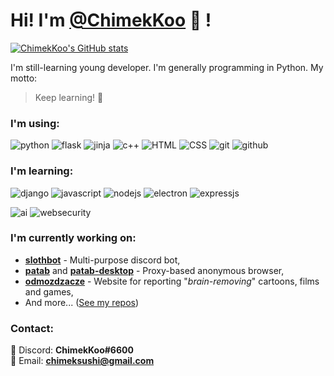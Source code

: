 # Hi! I'm [@ChimekKoo](https://github.com/ChimekKoo) :wave: !

[![ChimekKoo's GitHub stats](https://github-readme-stats.vercel.app/api?username=chimekkoo&show_icons=true&theme=dark)](https://github.com/ChimekKoo)

I'm still-learning young developer. I'm generally programming in Python.
My motto:
> Keep learning! :muscle:

### I'm using:  
![python](https://img.shields.io/badge/-Python-3879b0?logo=python&logoColor=white&style=for-the-badge)
![flask](https://img.shields.io/badge/-Flask-white?logo=flask&logoColor=black&style=for-the-badge)
![jinja](https://img.shields.io/badge/-Jinja-white?logo=jinja&logoColor=black&style=for-the-badge)
![c++](https://img.shields.io/badge/-C%2B%2B-004482?logo=C%2B%2B&logoColor=white&style=for-the-badge)
![HTML](https://img.shields.io/badge/-HTML-f16529?logo=HTML5&logoColor=white&style=for-the-badge)
![CSS](https://img.shields.io/badge/-CSS-1b87c7?logo=CSS3&logoColor=white&style=for-the-badge)
![git](https://img.shields.io/badge/-Git-f05033?logo=git&logoColor=white&style=for-the-badge)
![github](https://img.shields.io/badge/-GitHub-000000?logo=github&logoColor=white&style=for-the-badge)

### I'm learning:  
![django](https://img.shields.io/badge/-Django-103e2e?logo=django&logoColor=white&style=for-the-badge)
![javascript](https://img.shields.io/badge/-JavaScript-f7df1e?logo=javascript&logoColor=black&style=for-the-badge)
![nodejs](https://img.shields.io/badge/-Node.js-539e43?style=for-the-badge)
![electron](https://img.shields.io/badge/-Electron-2b2e3a?logo=electron&logoColor=9feaf9&style=for-the-badge)
![expressjs](https://img.shields.io/badge/-Express.js-787878?style=for-the-badge&logo=express)
  
![ai](https://img.shields.io/badge/-Artificial%20Intelligence-2f99b5?style=for-the-badge)
![websecurity](https://img.shields.io/badge/-Web%20Security-fcb712?style=for-the-badge)

### I'm currently working on:
  - **[slothbot](https://github.com/ChimekKoo/slothbot)** - Multi-purpose discord bot,
  - **[patab](https://github.com/ChimekKoo/patab)** and **[patab-desktop](https://github.com/ChimekKoo/patab-desktop)** - Proxy-based anonymous browser,
  - **[odmozdzacze](https://github.com/odmozdzacze)** - Website for reporting "*brain-removing*" cartoons, films and games,
  - And more... ([See my repos](https://github.com/ChimekKoo?tab=repositories))

### Contact:
:speech_balloon: Discord: **ChimekKoo#6600**  
:email: Email: **[chimeksushi@gmail.com](mailto:chimeksushi@gmail.com)**
